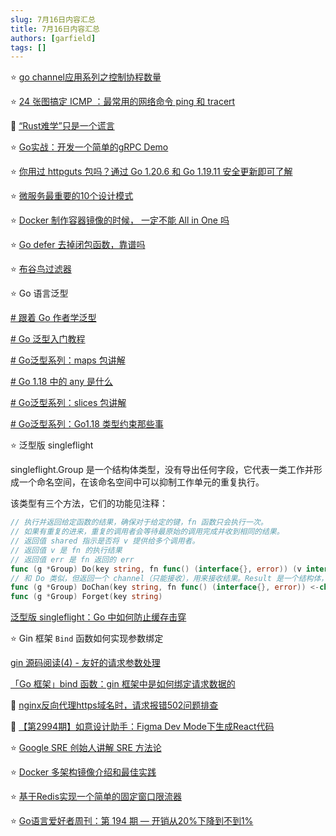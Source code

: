```yaml
---
slug: 7月16日内容汇总
title: 7月16日内容汇总
authors: [garfield]
tags: []
---
```


⭐️ [go channel应用系列之控制协程数量](https://mp.weixin.qq.com/s/CUQaiZp4BrulnXvLd9ogZQ)

⭐️ [24 张图搞定 ICMP ：最常用的网络命令 ping 和 tracert](https://mp.weixin.qq.com/s/N_4ku0xYJKWtVCHhDRb9cw)

📒 [“Rust难学”只是一个谎言](https://mp.weixin.qq.com/s/_8iBshLq-3fQOD14EtNQMg)

⭐️ [Go实战：开发一个简单的gRPC Demo](https://mp.weixin.qq.com/s/rxPAcU5zhWCtRQLbh9uxKw)

⭐️ [你用过 httpguts 包吗？通过 Go 1.20.6 和 Go 1.19.11 安全更新即可了解](https://mp.weixin.qq.com/s/F6vesem86riCwZhqfD1_gQ)

⭐️ [微服务最重要的10个设计模式](https://mp.weixin.qq.com/s/HMKcGle4DwiKdOo0mRTa0Q)

⭐️ [Docker 制作容器镜像的时候， 一定不能 All in One 吗](https://mp.weixin.qq.com/s/oNoTfHwI0X9e3nk9iNCJ0Q)

⭐️ [Go defer 去掉闭包函数，靠谱吗](https://mp.weixin.qq.com/s/4vpgxwTEn-xjdmXF5Hj7Kw)

⭐️ [布谷鸟过滤器](https://mp.weixin.qq.com/s/pmx73QJx5bGMRkBn122Afw)

⭐️ Go 语言泛型

[# 跟着 Go 作者学泛型](https://polarisxu.studygolang.com/posts/go/generics/gophercon2021-generics/)

[# Go 泛型入门教程](https://polarisxu.studygolang.com/posts/go/generics/generics-tutorial/)

[# Go泛型系列：maps 包讲解](https://polarisxu.studygolang.com/posts/go/generics/generics-maps/)

[# Go 1.18 中的 any 是什么](https://polarisxu.studygolang.com/posts/go/dynamic/go1.18-any/)

[# Go泛型系列：slices 包讲解](https://polarisxu.studygolang.com/posts/go/generics/generics-slices/)

[# Go泛型系列：Go1.18 类型约束那些事](https://polarisxu.studygolang.com/posts/go/generics/generics-constraints/)

⭐️ 泛型版 singleflight

singleflight.Group 是一个结构体类型，没有导出任何字段，它代表一类工作并形成一个命名空间，在该命名空间中可以抑制工作单元的重复执行。

该类型有三个方法，它们的功能见注释：

```go
// 执行并返回给定函数的结果，确保对于给定的键，fn 函数只会执行一次。
// 如果有重复的进来，重复的调用者会等待最原始的调用完成并收到相同的结果。
// 返回值 shared 指示是否将 v 提供给多个调用者。
// 返回值 v 是 fn 的执行结果
// 返回值 err 是 fn 返回的 err
func (g *Group) Do(key string, fn func() (interface{}, error)) (v interface{}, err error, shared bool)
// 和 Do 类似，但返回一个 channel（只能接收），用来接收结果。Result 是一个结构体，有三个字段，即 Do 返回的那三个。
func (g *Group) DoChan(key string, fn func() (interface{}, error)) <-chan Result
func (g *Group) Forget(key string)
```

[泛型版 singleflight：Go 中如何防止缓存击穿](https://polarisxu.studygolang.com/posts/go/pkg/singleflight-generic/)

⭐️ Gin 框架 `Bind` 函数如何实现参数绑定

[gin 源码阅读(4) - 友好的请求参数处理](https://mp.weixin.qq.com/s/2OI9vh_LGPxtGkhF-AnWDA)

[「Go 框架」bind 函数：gin 框架中是如何绑定请求数据的](https://juejin.cn/post/7213022785366097975)

📒 [nginx反向代理https域名时，请求报错502问题排查](https://mp.weixin.qq.com/s/S7EGoOoR2hbIDNwobakd4A)

📒 [【第2994期】如意设计助手：Figma Dev Mode下生成React代码](https://mp.weixin.qq.com/s/WmkdNWyV6MHJtmlvtbDipA)

⭐️ [Google SRE 创始人讲解 SRE 方法论](https://mp.weixin.qq.com/s/JVvuRIl4Dq7qRrD9q2Uj4Q)

⭐️ [Docker 多架构镜像介绍和最佳实践](https://mp.weixin.qq.com/s/yx4NNA904xGEOFUhqtBZTw)

⭐️ [基于Redis实现一个简单的固定窗口限流器](https://mp.weixin.qq.com/s/6aicpVC3qjRpf1ILI4V4lA)

⭐️ [Go语言爱好者周刊：第 194 期 — 开销从20%下降到不到1%](https://mp.weixin.qq.com/s/JOzfYKaKF_LzL6kc_yNGGg)
